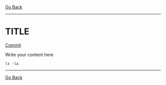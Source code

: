 [Go Back](../README.md)
___
# TITLE

[Commit](https://github.com/silasstoffel/FullCycle-Terraform/commit/:commit_hahs)

Write your content here

```shell
ls -la
```

___
[Go Back](../README.md)
